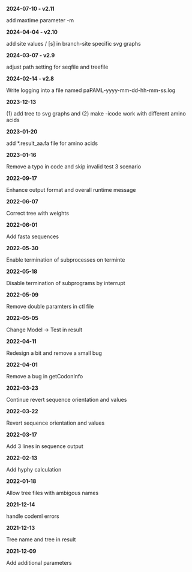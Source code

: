 **2024-07-10 - v2.11**

add maxtime parameter -m

**2024-04-04 - v2.10**

add site values / [s] in branch-site specific svg graphs

**2024-03-07 - v2.9**

adjust path setting for seqfile and treefile

**2024-02-14 - v2.8**

Write logging into a file named paPAML-yyyy-mm-dd-hh-mm-ss.log

**2023-12-13**

(1) add tree to svg graphs and (2) make -icode work with different amino acids

**2023-01-20**

add *.result_aa.fa file for amino acids

**2023-01-16**

Remove a typo in code and skip invalid test 3 scenario

**2022-09-17**

Enhance output format and overall runtime message

**2022-06-07**

Correct tree with weights

**2022-06-01**

Add fasta sequences

**2022-05-30**

Enable termination of subprocesses on terminte

**2022-05-18**

Disable termination of subprograms by interrupt

**2022-05-09**

Remove double paramters in ctl file

**2022-05-05**

Change Model -> Test in result

**2022-04-11**

Redesign a bit and remove a small bug

**2022-04-01**

Remove a bug in getCodonInfo

**2022-03-23**

Continue revert sequence orientation and values

**2022-03-22**

Revert sequence orientation and values

**2022-03-17**

Add 3 lines in sequence output

**2022-02-13**

Add hyphy calculation

**2022-01-18**

Allow tree files with ambigous names

**2021-12-14**

handle codeml errors

**2021-12-13**

Tree name and tree in result

**2021-12-09**

Add additional parameters
